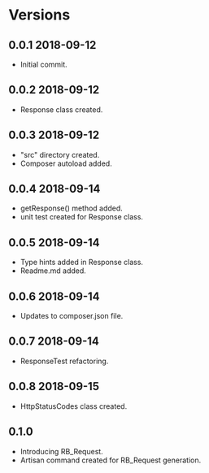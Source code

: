 # Versions

## 0.0.1 2018-09-12
* Initial commit.

## 0.0.2 2018-09-12
* Response class created.

## 0.0.3 2018-09-12
* "src" directory created.
* Composer autoload added.

## 0.0.4 2018-09-14
* getResponse() method added.
* unit test created for Response class.

## 0.0.5 2018-09-14
* Type hints added in Response class.
* Readme.md added.

## 0.0.6 2018-09-14
* Updates to composer.json file.

## 0.0.7 2018-09-14
* ResponseTest refactoring.

## 0.0.8 2018-09-15
* HttpStatusCodes class created.

## 0.1.0
* Introducing RB_Request.
* Artisan command created for RB_Request generation.
